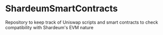 # ShardeumSmartContracts

Repository to keep track of Uniswap scripts and smart contracts to check compatibility with Shardeum's EVM nature
